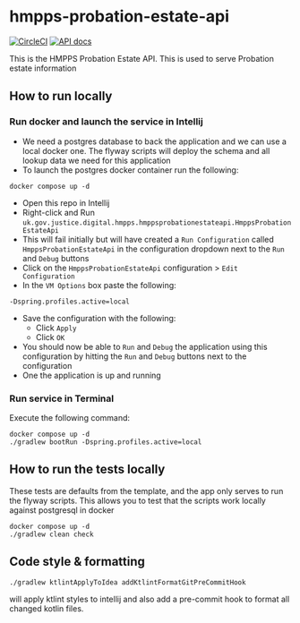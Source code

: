 # hmpps-probation-estate-api

[![CircleCI](https://circleci.com/gh/ministryofjustice/hmpps-probation-estate-api/tree/main.svg?style=svg)](https://circleci.com/gh/ministryofjustice/hmpps-probation-estate-api)
[![API docs](https://img.shields.io/badge/API_docs-view-85EA2D.svg?logo=swagger)](https://hmpps-probation-estate-api-dev.hmpps.service.justice.gov.uk/swagger-ui.html)

This is the HMPPS Probation Estate API. This is used to serve Probation estate information

## How to run locally

### Run docker and launch the service in Intellij
* We need a postgres database to back the application and we can use a local docker one. The flyway scripts will deploy the schema and all lookup data we need for this application
* To launch the postgres docker container run the following:
```shell
docker compose up -d
```
* Open this repo in Intellij
* Right-click and Run `uk.gov.justice.digital.hmpps.hmppsprobationestateapi.HmppsProbationEstateApi`
* This will fail initially but will have created a `Run Configuration` called `HmppsProbationEstateApi` in the configuration dropdown next to the `Run` and `Debug` buttons
* Click on the `HmppsProbationEstateApi` configuration > `Edit Configuration`
* In the `VM Options` box paste the following:
```
-Dspring.profiles.active=local
```
* Save the configuration with the following:
    * Click `Apply`
    * Click `OK`
* You should now be able to `Run` and `Debug` the application using this configuration by hitting the `Run` and `Debug` buttons next to the configuration
* One the application is up and running

### Run service in Terminal
Execute the following command:
```shell
docker compose up -d
./gradlew bootRun -Dspring.profiles.active=local
```

## How to run the tests locally

These tests are defaults from the template, and the app only serves to run the flyway scripts. This allows you to test that the scripts work locally against postgresql in docker
```shell
docker compose up -d
./gradlew clean check
```

## Code style & formatting
```shell
./gradlew ktlintApplyToIdea addKtlintFormatGitPreCommitHook
```
will apply ktlint styles to intellij and also add a pre-commit hook to format all changed kotlin files.